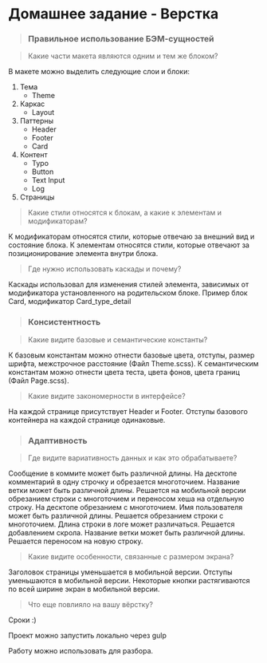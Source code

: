 # Домашнее задание - Верстка

> ### Правильное использование БЭМ-сущностей

> Какие части макета являются одним и тем же блоком?

В макете можно выделить следующие слои и блоки:

1. Тема
   - Theme
2. Каркас
   - Layout
3. Паттерны
   - Header
   - Footer
   - Card
4. Контент
   - Typo
   - Button
   - Text Input
   - Log
5. Страницы

> Какие стили относятся к блокам, а какие к элементам и модификаторам?

К модификаторам относятся стили, которые отвечаю за внешний вид и состояние блока.
К элементам относятся стили, которые отвечают за позиционирование элемента внутри блока.

> Где нужно использовать каскады и почему?

Каскады использовал для изменения стилей элемента, зависимых от модификатора установленного на родительском блоке.
Пример блок Card, модификатор Card_type_detail

> ### Консистентность

> Какие видите базовые и семантические константы?

К базовым константам можно отнести базовые цвета, отступы, размер шрифта, межстрочное расстояние (Файл Theme.scss).
К семантическим константам можно отнести цвета теста, цвета фонов, цвета границ (Файл Page.scss).

> Какие видите закономерности в интерфейсе?

На каждой странице присутствует Header и Footer.
Отступы базового контейнера на каждой странице одинаковые.

> ### Адаптивность

> Где видите вариативность данных и как это обрабатываете?

Сообщение в коммите может быть различной длины. На десктопе комментарий в одну строчку и обрезается многоточием.
Название ветки может быть различной длины. Решается на мобильной версии обрезанием строки с многоточием и переносом хеша на отдельную строку. На десктопе обрезанием с многоточием.
Имя пользователя может быть различной длины. Решается обрезанием строки с многоточием.
Длина строки в логе может различаться. Решается добавлением скрола.
Название ветки может быть различной длины. Решается переносом на новую строку.

> Какие видите особенности, связанные с размером экрана?

Заголовок страницы уменьшается в мобильной версии.
Отступы уменьшаются в мобильной версии.
Некоторые кнопки растягиваются по всей ширине экран в мобильной версии.

> Что еще повлияло на вашу вёрстку?

Сроки :)

Проект можно запустить локально через gulp

Работу можно использовать для разбора.
